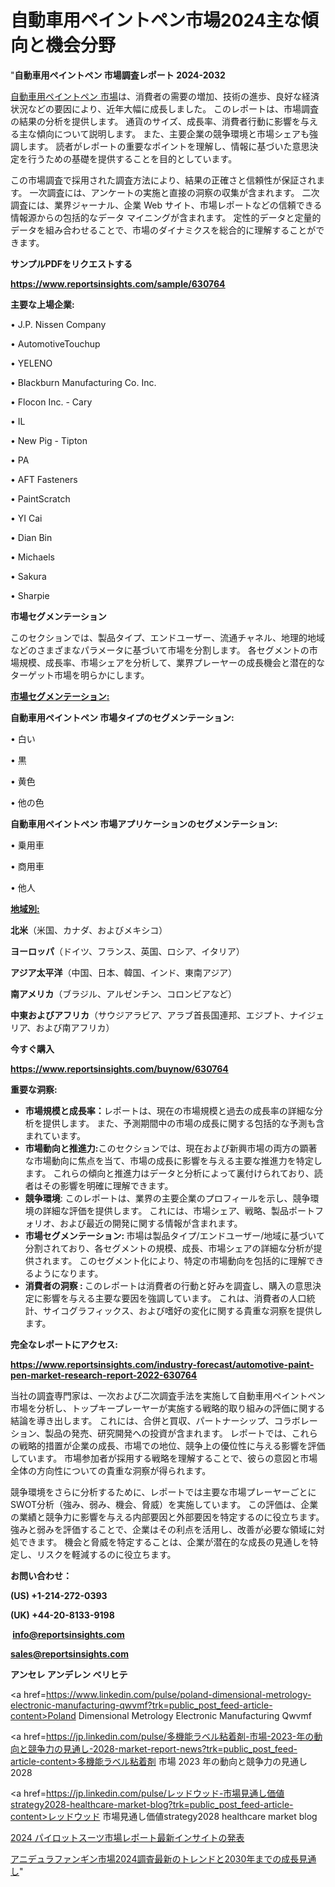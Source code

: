 # 自動車用ペイントペン市場2024主な傾向と機会分野

"<strong>自動車用ペイントペン 市場調査レポート 2024-2032</strong>

<a href=https://www.reportsinsights.com/sample/630764>自動車用ペイントペン 市場</a>は、消費者の需要の増加、技術の進歩、良好な経済状況などの要因により、近年大幅に成長しました。 このレポートは、市場調査の結果の分析を提供します。 通貨のサイズ、成長率、消費者行動に影響を与える主な傾向について説明します。 また、主要企業の競争環境と市場シェアも強調します。 読者がレポートの重要なポイントを理解し、情報に基づいた意思決定を行うための基礎を提供することを目的としています。

この市場調査で採用された調査方法により、結果の正確さと信頼性が保証されます。 一次調査には、アンケートの実施と直接の洞察の収集が含まれます。 二次調査には、業界ジャーナル、企業 Web サイト、市場レポートなどの信頼できる情報源からの包括的なデータ マイニングが含まれます。 定性的データと定量的データを組み合わせることで、市場のダイナミクスを総合的に理解することができます。

<strong><b>サンプルPDFをリクエストする</b></strong>

<a href=https://www.reportsinsights.com/sample/630764><strong><u>https://www.reportsinsights.com/sample/630764</u></strong></a>

<strong>主要な上場企業:</strong>

• J.P. Nissen Company

• AutomotiveTouchup

• YELENO

• Blackburn Manufacturing Co. Inc.

• Flocon Inc. - Cary

• IL

• New Pig - Tipton

• PA

• AFT Fasteners

• PaintScratch

• YI Cai

• Dian Bin

• Michaels

• Sakura

• Sharpie

<strong>市場セグメンテーション</strong>

このセクションでは、製品タイプ、エンドユーザー、流通チャネル、地理的地域などのさまざまなパラメータに基づいて市場を分割します。 各セグメントの市場規模、成長率、市場シェアを分析して、業界プレーヤーの成長機会と潜在的なターゲット市場を明らかにします。

<strong><u>市場セグメンテーション</u></strong><strong><u>:</u></strong>

<strong>自動車用ペイントペン 市場タイプのセグメンテーション:</strong>

• 白い

• 黒

• 黄色

• 他の色

<strong>自動車用ペイントペン 市場アプリケーションのセグメンテーション:</strong>

• 乗用車

• 商用車

• 他人

<strong><u>地域別</u></strong><strong><u>:</u></strong>

<strong>北米</strong>（米国、カナダ、およびメキシコ）

<strong>ヨーロッパ</strong>（ドイツ、フランス、英国、ロシア、イタリア）

<strong>アジア太平洋</strong>（中国、日本、韓国、インド、東南アジア）

<strong>南アメリカ</strong>（ブラジル、アルゼンチン、コロンビアなど）

<strong>中東およびアフリカ</strong>（サウジアラビア、アラブ首長国連邦、エジプト、ナイジェリア、および南アフリカ）

<strong>今すぐ購入</strong>

<a href=https://www.reportsinsights.com/buynow/630764><strong><u>https://www.reportsinsights.com/buynow/630764</u></strong></a>

<strong>重要な洞察:</strong>
<ul>
  <li><strong>市場規模と成長率：</strong>レポートは、現在の市場規模と過去の成長率の詳細な分析を提供します。 また、予測期間中の市場の成長に関する包括的な予測も含まれています。</li>
  <li><strong>市場動向と推進力:</strong>このセクションでは、現在および新興市場の両方の顕著な市場動向に焦点を当て、市場の成長に影響を与える主要な推進力を特定します。 これらの傾向と推進力はデータと分析によって裏付けられており、読者はその影響を明確に理解できます。</li>
  <li><strong>競争環境</strong>: このレポートは、業界の主要企業のプロフィールを示し、競争環境の詳細な評価を提供します。 これには、市場シェア、戦略、製品ポートフォリオ、および最近の開発に関する情報が含まれます。</li>
  <li><strong>市場セグメンテーション: </strong>市場は製品タイプ/エンドユーザー/地域に基づいて分割されており、各セグメントの規模、成長、市場シェアの詳細な分析が提供されます。 このセグメント化により、特定の市場動向を包括的に理解できるようになります。</li>
  <li><strong>消費者の洞察 : </strong>このレポートは消費者の行動と好みを調査し、購入の意思決定に影響を与える主要な要因を強調しています。 これは、消費者の人口統計、サイコグラフィックス、および嗜好の変化に関する貴重な洞察を提供します。</li>
</ul>
<strong>完全なレポートにアクセス:</strong>

<a href=https://www.reportsinsights.com/industry-forecast/automotive-paint-pen-market-research-report-2022-630764><strong><u><b>https://www.reportsinsights.com/industry-forecast/automotive-paint-pen-market-research-report-2022-630764</b></u></strong></a>

当社の調査専門家は、一次および二次調査手法を実施して自動車用ペイントペン市場を分析し、トップキープレーヤーが実施する戦略的取り組みの評価に関する結論を導き出します。 これには、合併と買収、パートナーシップ、コラボレーション、製品の発売、研究開発への投資が含まれます。 レポートでは、これらの戦略的措置が企業の成長、市場での地位、競争上の優位性に与える影響を評価しています。 市場参加者が採用する戦略を理解することで、彼らの意図と市場全体の方向性についての貴重な洞察が得られます。

競争環境をさらに分析するために、レポートでは主要な市場プレーヤーごとにSWOT分析（強み、弱み、機会、脅威）を実施しています。 この評価は、企業の業績と競争力に影響を与える内部要因と外部要因を特定するのに役立ちます。 強みと弱みを評価することで、企業はその利点を活用し、改善が必要な領域に対処できます。 機会と脅威を特定することは、企業が潜在的な成長の見通しを特定し、リスクを軽減するのに役立ちます。

<strong>お問い合わせ：</strong>

<strong>(US) +1-214-272-0393</strong>

<strong>(UK) +44-20-8133-9198</strong>

<strong> </strong><a href=info@reportsinsights.com><strong><u>info@reportsinsights.com</u></strong></a>

<a href=sales@reportsinsights.com><strong><u>sales@reportsinsights.com</u></strong></a>

<strong>アンセレ アンデレン ベリヒテ</strong>

<a href=https://www.linkedin.com/pulse/poland-dimensional-metrology-electronic-manufacturing-qwvmf?trk=public_post_feed-article-content>Poland Dimensional Metrology Electronic Manufacturing Qwvmf</a>

<a href=https://jp.linkedin.com/pulse/多機能ラベル粘着剤-市場-2023-年の動向と競争力の見通し-2028-market-report-news?trk=public_post_feed-article-content>多機能ラベル粘着剤 市場 2023 年の動向と競争力の見通し 2028</a>

<a href=https://jp.linkedin.com/pulse/レッドウッド-市場見通し価値strategy2028-healthcare-market-blog?trk=public_post_feed-article-content>レッドウッド 市場見通し価値strategy2028 healthcare market blog</a>

<a href=https://www.linkedin.com/pulse/2024-パイロットスーツ市場レポート最新インサイトの発表-reportsinsights-pvt-ltd-9j1if/>2024 パイロットスーツ市場レポート最新インサイトの発表</a>

<a href=https://www.linkedin.com/pulse/アニデュラファンギン市場2024調査最新のトレンドと2030年までの成長見通し-community-market-research-hfhlf/>アニデュラファンギン市場2024調査最新のトレンドと2030年までの成長見通し</a>"
